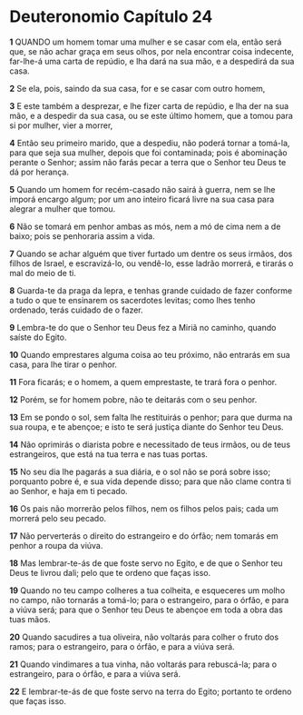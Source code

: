 # Deuteronomio Capítulo 24

**1** 	QUANDO um homem tomar uma mulher e se casar com ela, então será que, se não achar graça em seus olhos, por nela encontrar coisa indecente, far-lhe-á uma carta de repúdio, e lha dará na sua mão, e a despedirá da sua casa.

**2** 	Se ela, pois, saindo da sua casa, for e se casar com outro homem,

**3** 	E este também a desprezar, e lhe fizer carta de repúdio, e lha der na sua mão, e a despedir da sua casa, ou se este último homem, que a tomou para si por mulher, vier a morrer,

**4** 	Então seu primeiro marido, que a despediu, não poderá tornar a tomá-la, para que seja sua mulher, depois que foi contaminada; pois é abominação perante o Senhor; assim não farás pecar a terra que o Senhor teu Deus te dá por herança.

**5** 	Quando um homem for recém-casado não sairá à guerra, nem se lhe imporá encargo algum; por um ano inteiro ficará livre na sua casa para alegrar a mulher que tomou.

**6** 	Não se tomará em penhor ambas as mós, nem a mó de cima nem a de baixo; pois se penhoraria assim a vida.

**7** 	Quando se achar alguém que tiver furtado um dentre os seus irmãos, dos filhos de Israel, e escravizá-lo, ou vendê-lo, esse ladrão morrerá, e tirarás o mal do meio de ti.

**8** 	Guarda-te da praga da lepra, e tenhas grande cuidado de fazer conforme a tudo o que te ensinarem os sacerdotes levitas; como lhes tenho ordenado, terás cuidado de o fazer.

**9** 	Lembra-te do que o Senhor teu Deus fez a Miriã no caminho, quando saíste do Egito.

**10** 	Quando emprestares alguma coisa ao teu próximo, não entrarás em sua casa, para lhe tirar o penhor.

**11** 	Fora ficarás; e o homem, a quem emprestaste, te trará fora o penhor.

**12** 	Porém, se for homem pobre, não te deitarás com o seu penhor.

**13** 	Em se pondo o sol, sem falta lhe restituirás o penhor; para que durma na sua roupa, e te abençoe; e isto te será justiça diante do Senhor teu Deus.

**14** 	Não oprimirás o diarista pobre e necessitado de teus irmãos, ou de teus estrangeiros, que está na tua terra e nas tuas portas.

**15** 	No seu dia lhe pagarás a sua diária, e o sol não se porá sobre isso; porquanto pobre é, e sua vida depende disso; para que não clame contra ti ao Senhor, e haja em ti pecado.

**16** 	Os pais não morrerão pelos filhos, nem os filhos pelos pais; cada um morrerá pelo seu pecado.

**17** 	Não perverterás o direito do estrangeiro e do órfão; nem tomarás em penhor a roupa da viúva.

**18** 	Mas lembrar-te-ás de que foste servo no Egito, e de que o Senhor teu Deus te livrou dali; pelo que te ordeno que faças isso.

**19** 	Quando no teu campo colheres a tua colheita, e esqueceres um molho no campo, não tornarás a tomá-lo; para o estrangeiro, para o órfão, e para a viúva será; para que o Senhor teu Deus te abençoe em toda a obra das tuas mãos.

**20** 	Quando sacudires a tua oliveira, não voltarás para colher o fruto dos ramos; para o estrangeiro, para o órfão, e para a viúva será.

**21** 	Quando vindimares a tua vinha, não voltarás para rebuscá-la; para o estrangeiro, para o órfão, e para a viúva será.

**22** 	E lembrar-te-ás de que foste servo na terra do Egito; portanto te ordeno que faças isso.

